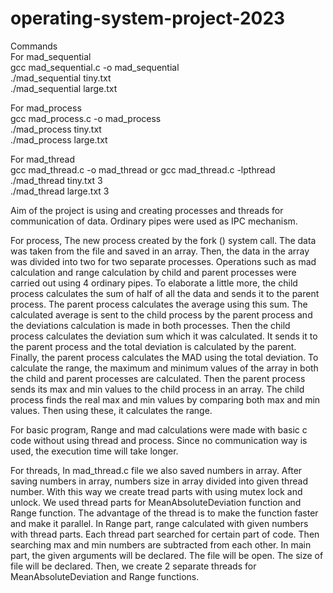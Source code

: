 # operating-system-project-2023
Commands<br/>
For mad_sequential<br/>
gcc mad_sequential.c -o mad_sequential <br/>
./mad_sequential tiny.txt <br/>
./mad_sequential large.txt<br/>

For mad_process<br/>
gcc mad_process.c -o mad_process<br/>
./mad_process tiny.txt <br/>
./mad_process large.txt<br/>

For mad_thread<br/>
gcc mad_thread.c -o mad_thread or gcc mad_thread.c -lpthread<br/>
./mad_thread tiny.txt 3<br/>
./mad_thread large.txt 3<br/>

Aim of the project is using and creating processes and threads for communication of data. Ordinary pipes were used as IPC mechanism. 

For process,
The new process created by the fork () system call. The data was taken from the file and saved in an array. 
Then, the data in the array was divided into two for two separate processes. 
Operations such as mad calculation and range calculation by child and parent processes were carried out using 4 ordinary pipes.
To elaborate a little more, the child process calculates the sum of half of all the data and sends it to the parent process. 
The parent process calculates the average using this sum. The calculated average is sent to the child process by the parent 
process and the deviations calculation is made in both processes. Then the child process calculates the deviation sum which it was calculated.
It sends it to the parent process and the total deviation is calculated by the parent. Finally, the parent process calculates the MAD using the total deviation.
To calculate the range, the maximum and minimum values of the array in both the child and parent processes are calculated. 
Then the parent process sends its max and min values to the child process in an array. 
The child process finds the real max and min values by comparing both max and min values. Then using these, it calculates the range.

For basic program,
Range and mad calculations were made with basic c code without using thread and process. Since no communication way is used, the execution time will take longer.

For threads,
In mad_thread.c file we also saved numbers in array. After saving numbers in array, numbers size in array divided into given thread number.
With this way we create tread parts with using mutex lock and unlock. We used thread parts for MeanAbsoluteDeviation function and Range function.
The advantage of the thread is to make the function faster and make it parallel. In Range part, range calculated with given numbers with thread parts.
Each thread part searched for certain part of code. Then searching max and min numbers are subtracted from each other.
In main part, the given arguments will be declared. The file will be open. The size of file will be declared.
Then, we create 2 separate threads for MeanAbsoluteDeviation and Range functions. 


